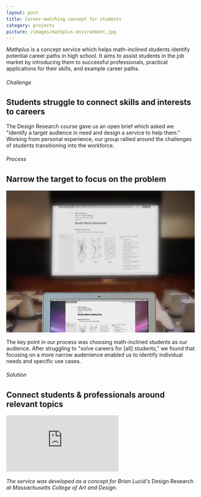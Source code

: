 ```yaml
---
layout: post
title: Career-matching concept for students 
category: projects
picture: /images/mathplus-environment.jpg
---
```


*Mathplus* is a concept service which helps math-inclined students identify potential career paths in high school. It aims to assist students in the job market by introducing them to successful professionals, practical applications for their skills, and example career paths.

<!--more-->
###### Challenge
## Students struggle to connect skills and interests to careers

The Design Research course gave us an open brief which asked we "identify a target audience in need and design a service to help them." Working from personal experience, our group rallied around the challenges of students transitioning into the workforce.

###### Process
## Narrow the target to focus on the problem

<img src="/images/gather-environment.png">

The key point in our process was choosing math-inclined students as our audience. After struggling to "solve careers for [all] students," we found that focusing on a more narrow audenience enabled us to identify individual needs and specific use cases.

###### Solution
## Connect students & professionals around relevant topics

<div class='video'><iframe src='https://player.vimeo.com/video/33514687?title=0&amp;byline=0&amp;portrait=0&amp;color=3a92c9' frameborder='0' webkitAllowFullScreen mozallowfullscreen allowFullScreen></iframe></div>

*The service was developed as a concept for Brian Lucid's* Design Research *at Massachusetts College of Art and Design.*